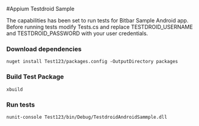 #Appium Testdroid Sample

The capabilities has been set to run tests for Bitbar Sample Android app. Before running tests modify Tests.cs and
replace TESTDROID_USERNAME and TESTDROID_PASSWORD with your user credentials.

### Download dependencies

`nuget install Test123/packages.config -OutputDirectory packages`

### Build Test Package

`xbuild`

### Run tests
`nunit-console Test123/bin/Debug/TestdroidAndroidSammple.dll`

